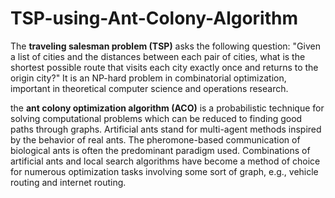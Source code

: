 # TSP-using-Ant-Colony-Algorithm
The **traveling salesman problem (TSP)** asks the following question: "Given a list of cities and the distances between each pair of cities, what is the shortest possible route that visits each city exactly once and returns to the origin city?"
It is an NP-hard problem in combinatorial optimization, important in theoretical computer science and operations research.

the **ant colony optimization algorithm (ACO)** is a probabilistic technique for solving computational problems which can be reduced to finding good paths through graphs. Artificial ants stand for multi-agent methods inspired by the behavior of real ants. The pheromone-based communication of biological ants is often the predominant paradigm used. Combinations of artificial ants and local search algorithms have become a method of choice for numerous optimization tasks involving some sort of graph, e.g., vehicle routing and internet routing.
